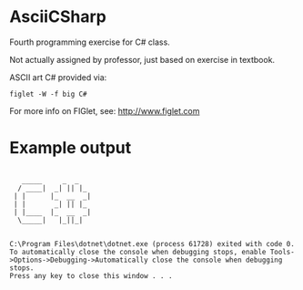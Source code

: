 # AsciiCSharp
Fourth programming exercise for C# class.

Not actually assigned by professor, just based on exercise in textbook.

ASCII art C# provided via:

```
figlet -W -f big C#
```

For more info on FIGlet, see: http://www.figlet.com

# Example output

```

   _____     _  _
  / ____|  _| || |_
 | |      |_  __  _|
 | |       _| || |_
 | |____  |_  __  _|
  \_____|   |_||_|


C:\Program Files\dotnet\dotnet.exe (process 61728) exited with code 0.
To automatically close the console when debugging stops, enable Tools->Options->Debugging->Automatically close the console when debugging stops.
Press any key to close this window . . .
```
